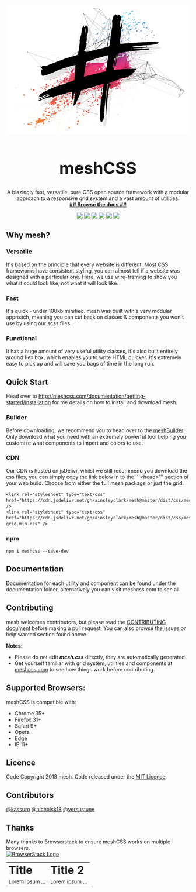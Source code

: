 <p align="center">
  <a href="https://www.meshcss.com">
    <!-- <img alt="mesh-logo" src="https://www.meshcss.com/assets/img/meshlogo.svg" width="144"> -->
    <img alt="mesh-logo" src="res/mesh-background.jpg" width="500">
  </a>
</p>

<h1 align="center" style="font-size: 3.2em">
  meshCSS
</h1>

<p align="center">
  A blazingly fast, versatile, pure CSS open source framework with a modular approach to a responsive grid system and a vast amount of utilities.<br>
  <a href="http://staging.meshcss.com/"><strong>## Browse the docs ##</strong></a>
</p>

<p align="center">
  <a href="https://www.codefactor.io/repository/github/ainsleyclark/mesh">
  <img src="https://www.codefactor.io/repository/github/ainsleyclark/mesh/badge">
  </a>
  <a href="https://discord.gg/geBW7CN">
    <img src="https://img.shields.io/discord/569873903237857300.svg">
  </a>
  <a href="https://snyk.io/test/github/ainsleyclark/mesh?targetFile=package.json">
    <img src="https://snyk.io/test/github/ainsleyclark/mesh/badge.svg?targetFile=package.json">
  </a>
  <a href="https://github.com/ainsleyclark/mesh/issues">
    <img src="https://img.shields.io/badge/contributions-welcome-brightgreen.svg?style=flat">
  </a>
  <a href="https://david-dm.org/ainsleyclark/mesh">
    <img src="https://david-dm.org/ainsleyclark/mesh.svg">
  </a>
  <a href="https://github.com/ainsleyclark/mesh/blob/master/LICENSE">
    <img src="https://img.shields.io/badge/license-MIT-blue.svg?style=flat-square">
  </a>
</p>

## Why mesh?

### Versatile
It's based on the principle that every website is different. Most CSS frameworks have consistent styling, you can almost tell if a website was designed with a particular one. Here, we use wire-framing to show you what it could look like, not what it will look like.

### Fast
It's quick - under 100kb minified. mesh was built with a very modular approach, meaning you can cut back on classes & components you won't use by using our scss files.

### Functional
It has a huge amount of very useful utility classes, it's also built entirely around flex box, which enables you to write HTML quicker. It's extremely easy to pick up and will save you bags of time in the long run.

## Quick Start

Head over to <a href="http://meshcss.com/documentation/getting-started/installation">http://meshcss.com/documentation/getting-started/installation</a> for me details on how to install and download mesh.

### Builder
Before downloading, we recommend you to head over to the <a href="https://www.meshcss.com/builder" target="_blank">meshBuilder</a>. Only download what you need with an extremely powerful tool helping you customize what components to import and colors to use.

### CDN
Our CDN is hosted on jsDelivr, whilst we still recommend you download the css files, you can simply copy the link below in to the '''&lt;head&gt;''' section of your web build. Choose from either the full mesh package or just the grid.
```
<link rel="stylesheet" type="text/css" href="https://cdn.jsdelivr.net/gh/ainsleyclark/mesh@master/dist/css/mesh.min.css" />
<link rel="stylesheet" type="text/css" href="https://cdn.jsdelivr.net/gh/ainsleyclark/mesh@master/dist/css/mesh-grid.min.css" />

```


### npm
```
npm i meshcss --save-dev
```


## Documentation

Documentation for each utility and component can be found under the documentation folder, alternatively you can visit meshcss.com to see all 

## Contributing 

mesh welcomes contributors, but please read the [CONTRIBUTING document](CONTRIBUTING.md) before making a pull request. You can also browse the issues or help wanted section found above.

**Notes:**
- Please do not edit ***mesh.css*** directly, they are automatically generated. 
- Get yourself familiar with grid system, utilities and components at <a href="https://www.meshcss.com/">meshcss.com</a> to see how things work before contributing.

## Supported Browsers:
meshCSS is compatible with:

- Chrome 35+
- Firefox 31+
- Safari 9+
- Opera
- Edge
- IE 11+

## Licence
Code Copyright 2018 mesh. Code released under the [MIT Licence](LICENCE).

## Contributors
[@kassuro]( https://github.com/kassuro )
[@nicholsk18]( https://github.com/nicholsk18 )
[@versustune]( https://github.com/versustune )

## Thanks
Many thanks to Browserstack to ensure meshCSS works on multiple browsers.  <br/>
<a href="https://www.browserstack.com/">
  <img alt="BrowserStack Logo" src="https://www.meshcss.com/assets/img/browserstack-logo.png" width="144">
</a>

<table border="0">
 <tr>
    <td><b style="font-size:30px">Title</b></td>
    <td><b style="font-size:30px">Title 2</b></td>
 </tr>
 <tr>
    <td>Lorem ipsum ...</td>
    <td>Lorem ipsum ...</td>
 </tr>
</table>